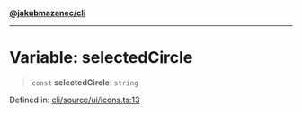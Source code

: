 [**@jakubmazanec/cli**](../../../README.md)

---

# Variable: selectedCircle

> `const` **selectedCircle**: `string`

Defined in:
[cli/source/ui/icons.ts:13](https://github.com/jakubmazanec/tools/blob/76a9140b954a789a6120dd2126b179ec0180d7e9/packages/cli/source/ui/icons.ts#L13)
